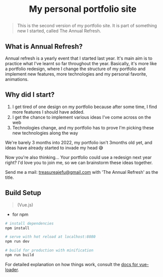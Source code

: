 # <p align="center">My personal portfolio site</p>

> This is the second version of my portfolio site. It is part of something new I started, called The Annual Refresh. 

## What is Annual Refresh?
Annual refresh is a yearly event that I started last year. It's main aim is to practice what I've learnt so far throughout the year.
Basically, it's more like a portfolio redesign, where I change the structure of my portfolio and implement new features, more technologies and my personal favorite, animations.

## Why did I start?
<ol>
   <li>I get tired of one design on my portfolio because after some time, I find more features I should have added.</li>
   <li>I get the chance to implement various ideas I've come across on the web</li>
   <li>Technologies change, and my portfolio has to prove I'm picking these new technologies along the way</li>
</ol>

We're barely 3 months into 2022, my portfolio isn't 3months old yet, and ideas have already started to invade my head 😅

Now you're also thinking... Your portfolio could use a redesign next year right?
I'd love you to join me, so we can brainstorm these ideas together.

Send me a mail: treasureajefu@gmail.com with 'The Annual Refresh' as the title.


## Build Setup 
> (Vue.js)
* for npm
``` bash
# install dependencies
npm install

# serve with hot reload at localhost:8080
npm run dev

# build for production with minification
npm run build
```

For detailed explanation on how things work, consult the [docs for vue-loader](http://vuejs.github.io/vue-loader).
